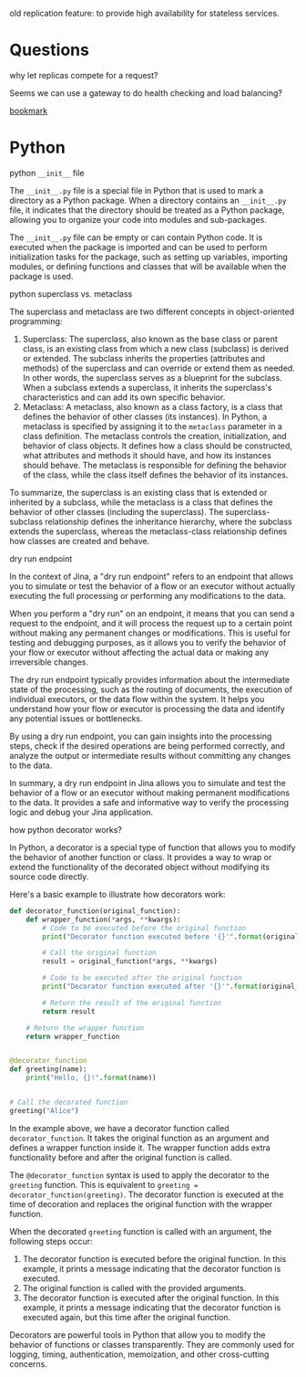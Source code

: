 
old replication feature: to provide high availability for stateless services. 


# Questions


why let replicas compete for a request?


Seems we can use a gateway to do health checking and load balancing?


[bookmark](https://jina-v-raft--jina-docs.netlify.app/concepts/orchestration/scale-out/#replicate-stateless-executors)


# Python


python `__init__` file


The `__init__.py` file is a special file in Python that is used to mark a directory as a Python package. When a directory contains an `__init__.py` file, it indicates that the directory should be treated as a Python package, allowing you to organize your code into modules and sub-packages.


The `__init__.py` file can be empty or can contain Python code. It is executed when the package is imported and can be used to perform initialization tasks for the package, such as setting up variables, importing modules, or defining functions and classes that will be available when the package is used.


python superclass vs. metaclass 


The superclass and metaclass are two different concepts in object-oriented programming:

1. Superclass: The superclass, also known as the base class or parent class, is an existing class from which a new class (subclass) is derived or extended. The subclass inherits the properties (attributes and methods) of the superclass and can override or extend them as needed. In other words, the superclass serves as a blueprint for the subclass. When a subclass extends a superclass, it inherits the superclass's characteristics and can add its own specific behavior.
2. Metaclass: A metaclass, also known as a class factory, is a class that defines the behavior of other classes (its instances). In Python, a metaclass is specified by assigning it to the `metaclass` parameter in a class definition. The metaclass controls the creation, initialization, and behavior of class objects. It defines how a class should be constructed, what attributes and methods it should have, and how its instances should behave. The metaclass is responsible for defining the behavior of the class, while the class itself defines the behavior of its instances.

To summarize, the superclass is an existing class that is extended or inherited by a subclass, while the metaclass is a class that defines the behavior of other classes (including the superclass). The superclass-subclass relationship defines the inheritance hierarchy, where the subclass extends the superclass, whereas the metaclass-class relationship defines how classes are created and behave.


dry run endpoint 


In the context of Jina, a "dry run endpoint" refers to an endpoint that allows you to simulate or test the behavior of a flow or an executor without actually executing the full processing or performing any modifications to the data.


When you perform a "dry run" on an endpoint, it means that you can send a request to the endpoint, and it will process the request up to a certain point without making any permanent changes or modifications. This is useful for testing and debugging purposes, as it allows you to verify the behavior of your flow or executor without affecting the actual data or making any irreversible changes.


The dry run endpoint typically provides information about the intermediate state of the processing, such as the routing of documents, the execution of individual executors, or the data flow within the system. It helps you understand how your flow or executor is processing the data and identify any potential issues or bottlenecks.


By using a dry run endpoint, you can gain insights into the processing steps, check if the desired operations are being performed correctly, and analyze the output or intermediate results without committing any changes to the data.


In summary, a dry run endpoint in Jina allows you to simulate and test the behavior of a flow or an executor without making permanent modifications to the data. It provides a safe and informative way to verify the processing logic and debug your Jina application.


how python decorator works?


In Python, a decorator is a special type of function that allows you to modify the behavior of another function or class. It provides a way to wrap or extend the functionality of the decorated object without modifying its source code directly.


Here's a basic example to illustrate how decorators work:


```python
def decorator_function(original_function):
    def wrapper_function(*args, **kwargs):
        # Code to be executed before the original function
        print("Decorator function executed before '{}'".format(original_function.__name__))

        # Call the original function
        result = original_function(*args, **kwargs)

        # Code to be executed after the original function
        print("Decorator function executed after '{}'".format(original_function.__name__))

        # Return the result of the original function
        return result

    # Return the wrapper function
    return wrapper_function


@decorator_function
def greeting(name):
    print("Hello, {}!".format(name))


# Call the decorated function
greeting("Alice")

```


In the example above, we have a decorator function called `decorator_function`. It takes the original function as an argument and defines a wrapper function inside it. The wrapper function adds extra functionality before and after the original function is called.


The `@decorator_function` syntax is used to apply the decorator to the `greeting` function. This is equivalent to `greeting = decorator_function(greeting)`. The decorator function is executed at the time of decoration and replaces the original function with the wrapper function.


When the decorated `greeting` function is called with an argument, the following steps occur:

1. The decorator function is executed before the original function. In this example, it prints a message indicating that the decorator function is executed.
2. The original function is called with the provided arguments.
3. The decorator function is executed after the original function. In this example, it prints a message indicating that the decorator function is executed again, but this time after the original function.

Decorators are powerful tools in Python that allow you to modify the behavior of functions or classes transparently. They are commonly used for logging, timing, authentication, memoization, and other cross-cutting concerns.

